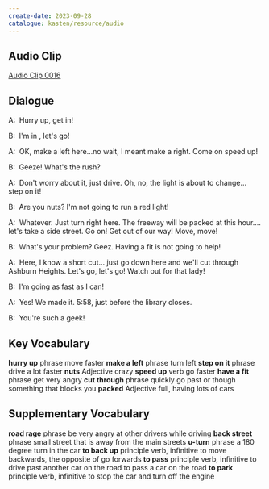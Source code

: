 ```yaml
---
create-date: 2023-09-28
catalogue: kasten/resource/audio
---
```


## Audio Clip
[Audio Clip 0016](https://archive.org/download/englishpod_all/englishpod_0016dg.mp3)

## Dialogue
A:  Hurry up,  get in!

B:  I'm in ,  let's go!

A:  OK,  make a left here...no wait,   I meant make a right.  Come on speed up!

B:  Geeze!  What's the rush?

A:  Don't worry about it,  just  drive.  Oh, no,  the light  is about to change... step on it!

B:  Are you nuts?  I'm not going to run a red light!

A:  Whatever.  Just turn  right here.  The freeway   will be packed at this hour.... let's take a side street.  Go on!  Get out of our way!   Move,  move!

B:  What's your problem?  Geez.  Having a fit is not going to help!

A:  Here,  I know a short cut... just go down here and we'll cut through Ashburn Heights.  Let's go,    let's go!  Watch out for that lady!

B:  I'm going as fast as I can!

A:  Yes!  We made it.  5:58,  just before the library closes.

B:  You're such a geek!

## Key Vocabulary
**hurry up**      phrase      move faster
**make a left**   phrase      turn left
**step on it**    phrase      drive a lot faster
**nuts**          Adjective   crazy
**speed up**      verb        go faster
**have a fit**    phrase      get very angry
**cut through**   phrase      quickly go past or though something that blocks you
**packed**        Adjective   full, having lots of cars

## Supplementary Vocabulary
**road rage**     phrase                       be very angry at other drivers while driving
**back street**   phrase                       small street that is away from the main streets
**u-turn**        phrase                       a 180 degree turn in the car
**to back up**    principle verb, infinitive   to move backwards, the opposite of go forwards
**to pass**       principle verb, infinitive   to drive past another car on the road to pass a car on the road
**to park**       principle verb, infinitive   to stop the car and turn off the engine
